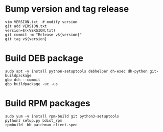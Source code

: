 # Bump version and tag release

```shell
vim VERSION.txt  # modify version
git add VERSION.txt
version=$(<VERSION.txt)
git commit -m "Release v${version}"
git tag v${version}
```

# Build DEB package

```shell
sudo apt -y install python-setuptools debhelper dh-exec dh-python git-buildpackage
gbp dch --commit
gbp buildpackage -uc -us
```

# Build RPM packages

```shell
sudo yum -y install rpm-build git python3-setuptools
python3 setup.py bdist_rpm
rpmbuild -bb patchman-client.spec
```
